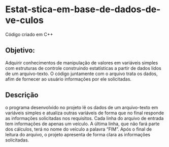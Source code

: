 # Estat-stica-em-base-de-dados-de-ve-culos
Código criado em C++

## Objetivo: 
Adquirir conhecimentos de manipulação de valores em variáveis simples com estruturas de controle construindo estatísticas a partir de dados lidos de um arquivo-texto. O código juntamente com o arquivo trata os dados, afim de fornecer ao usuário informações por ele solicitadas.

## Descrição 
 o programa desenvolvido no projeto lê os dados de um arquivo-texto em variáveis simples e atualiza outras variáveis de forma que no final responde as informações solicitadas nos requisitos. Cada linha do arquivo de entrada tem informações de apenas um veículo. A última linha, que não fará parte dos  cálculos, terá no nome do veículo a palavra “FIM”. Após o final de leitura do arquivo, o projeto apresenta de forma clara as informações solicitadas.

